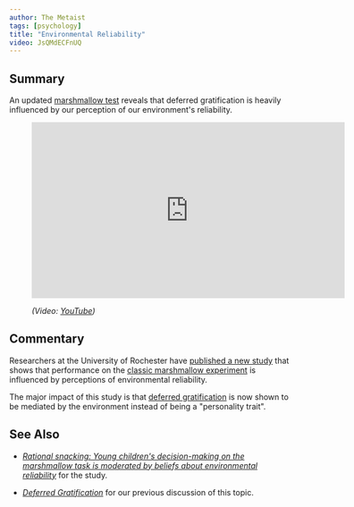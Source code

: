 ```yaml
---
author: The Metaist
tags: [psychology]
title: "Environmental Reliability"
video: JsQMdECFnUQ
---
```


## Summary

<div class="entry-summary" markdown="1">

An updated [marshmallow test][wiki-1] reveals that deferred gratification is
heavily influenced by our perception of our environment's reliability.

</div>

[wiki-1]: http://en.wikipedia.org/wiki/Stanford_marshmallow_experiment

<figure markdown="1">

<iframe width="560" height="315"
  src="http://www.youtube.com/embed/{{video}}?rel=0"
  frameborder="0"
  allowfullscreen></iframe>
<figcaption>
  <address markdown="1">

(Video: [YouTube](http://www.youtube.com/watch?v={{video}}))</address>

</figcaption>
</figure><!--more-->

## Commentary

Researchers at the University of Rochester have [published a new study][science-1]
that shows that performance on the [classic marshmallow experiment][wiki-1]
is influenced by perceptions of environmental reliability.

The major impact of this study is that [deferred gratification][meta-1] is now
shown to be mediated by the environment instead of being a "personality trait".

## See Also

- <cite>[Rational snacking: Young children's decision-making on the marshmallow task is moderated by beliefs about environmental reliability][science-1]</cite>
  for the study.

- <cite>[Deferred Gratification][meta-1]</cite>
  for our previous discussion of this topic.

[meta-1]: /blog/2012/01/deferred-gratification.html
[science-1]: http://www.sciencedirect.com/science/article/pii/S0010027712001849
